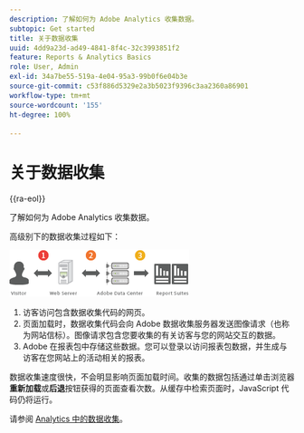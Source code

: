 ```yaml
---
description: 了解如何为 Adobe Analytics 收集数据。
subtopic: Get started
title: 关于数据收集
uuid: 4dd9a23d-ad49-4841-8f4c-32c3993851f2
feature: Reports & Analytics Basics
role: User, Admin
exl-id: 34a7be55-519a-4e04-95a3-99b0f6e04b3e
source-git-commit: c53f886d5329e2a3b5023f9396c3aa2360a86901
workflow-type: tm+mt
source-wordcount: '155'
ht-degree: 100%

---
```


# 关于数据收集

{{ra-eol}}

了解如何为 Adobe Analytics 收集数据。

高级别下的数据收集过程如下：

![](assets/data_collection.png)

1. 访客访问包含数据收集代码的网页。
1. 页面加载时，数据收集代码会向 Adobe 数据收集服务器发送图像请求（也称为网站信标）。图像请求包含您要收集的有关访客与您的网站交互的数据。
1. Adobe 在报表包中存储这些数据。您可以登录以访问报表包数据，并生成与访客在您网站上的活动相关的报表。

数据收集速度很快，不会明显影响页面加载时间。收集的数据包括通过单击浏览器&#x200B;**重新加载**&#x200B;或&#x200B;**后退**&#x200B;按钮获得的页面查看次数。从缓存中检索页面时，JavaScript 代码仍将运行。

请参阅 [Analytics 中的数据收集](/help/import/home.md)。

